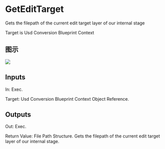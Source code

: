 # GetEditTarget

Gets the filepath of the current edit target layer of our internal stage

Target is Usd Conversion Blueprint Context

## 图示

![]($-20221218-18592820.png)

## Inputs

In: Exec.

Target: Usd Conversion Blueprint Context Object Reference.  

## Outputs

Out: Exec.

Return Value: File Path Structure. Gets the filepath of the current edit target layer of our internal stage.

